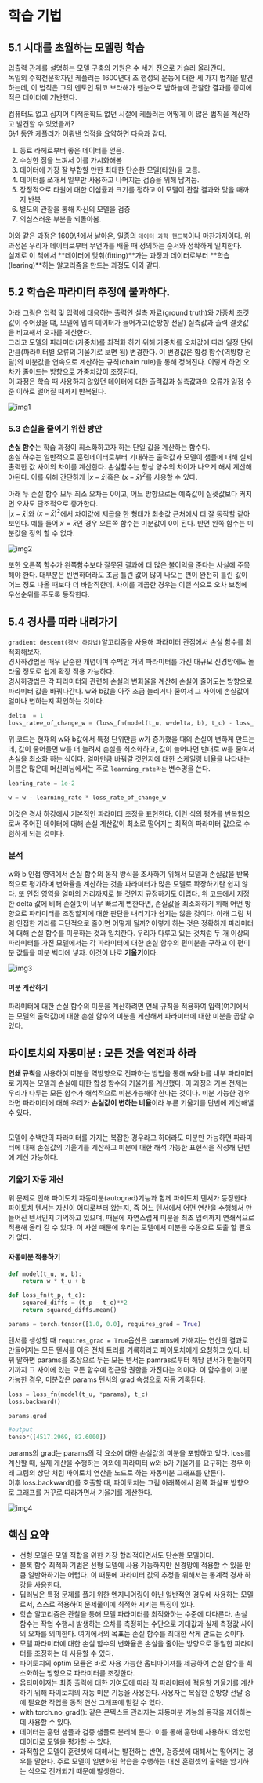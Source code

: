 # 학습 기법

## 5.1 시대를 초월하는 모델링 학습

입출력 관계를 설명하는 모델 구축의 기원은 수 세기 전으로 거슬러 올라간다.   
독일의 수학천문학자인 케플러는 1600년대 초 행성의 운동에 대한 세 가지 법칙을 발견하는데, 이 법칙은 그의 멘토인 튀코 브라해가 맨눈으로 밤하늘에 관찰한 결과를 종이에 적은 데이터에 기반했다.  
  
컴퓨터도 없고 심지어 미적분학도 없던 시절에 케플러는 어떻게 이 많은 법칙을 계산하고 발견할 수 있었을까?  
6년 동안 케플러가 이뤄낸 업적을 요약하면 다음과 같다.  
1. 동료 라헤로부터 좋은 데이터를 얻음.
2. 수상한 점을 느껴서 이를 가시화해봄
3. 데이터에 가장 잘 부합할 만한 최대한 단순한 모델(타원)을 고름.
4. 데이터를 쪼개서 일부만 사용하고 나머지는 검증을 위해 남겨둠.
5. 장정적으로 타원에 대한 이심률과 크기를 정하고 이 모델이 관찰 결과와 맞을 때까지 반복
6. 별도의 관찰을 통해 자신의 모델을 검증
7. 의심스러운 부분을 되돌아봄.

이와 같은 과정은 1609년에서 날아온, 일종의 `데이터 과학 핸드북`이나 마찬가지이다. 위 과정은 우리가 데이터로부터 무언가를 배울 때 정의하는 순서와 정확하게 일치한다.  
실제로 이 책에서 **데이터에 맞춰(fitting)**가는 과정과 데이터로부터 **학습(learing)**하는 알고리즘을 만드는 과정도 이와 같다.   

## 5.2 학습은 파라미터 추정에 불과하다.
아래 그림은 입력 및 입력에 대응하는 출력인 실측 자료(ground truth)와 가중치 초깃값이 주어졌을 떄, 모델에 입력 데이터가 들어가고(순방향 전달) 실측값과 출력 결괏값을 비교해서 오차를 계산한다.  
그리고 모델의 파라미터(가중치)를 최적화 하기 위해 가중치를 오차값에 따라 일정 단위만큼(파라미터별 오류의 기울기로 보면 됨) 변경한다. 
이 변경값은 합성 함수(역방향 전달)의 미분값을 연속으로 계산하는 규칙(chain rule)을 통해 정해진다. 이렇게 하면 오차가 줄어드는 방향으로 가중치값이 조정된다.   
이 과정은 학습 때 사용하지 않았던 데이터에 대한 출력값과 실측값과의 오류가 일정 수준 이하로 떨어질 때까지 반복된다. 


![img1](images/img1.jpeg)

### 5.3 손실을 줄이기 위한 방안
 **손실 함수**는 학습 과정이 최소화하고자 하는 단일 값을 계산하는 함수다.  
 손실 하수는 일반적으로 훈련데이터로부터 기대하는 출력값과 모델이 샘플에 대해 실제 출력한 값 사이의 차이를 계산한다. 
 손실함수는 항상 양수의 차이가 나오게 해서 계산해야된다. 이를 위해 간단하게 $|x-\bar{x}|$혹은 $(x-\bar{x})^2$를 사용할 수 있다.  

아래 두 손실 함수 모두 최소 오차는 0이고, 어느 방향으로든 예측값이 실젯값보다 커지면 오차도 단조적으로 증가한다.  
$|x-\bar{x}|$와 $(x-\bar{x})^2$에서 차이값에 제곱을 한 형태가 최솟값 근처에서 더 잘 동작할 같아 보인다. 예를 들어 $x = \bar{x}$인 경우 오른쪽 함수는 미분값이 0이 된다. 반면 왼쪽 함수는 미분값을 정의 할 수 없다.   

![img2](images/img2.jpeg)  

또한 오른쪽 함수가 왼쪽함수보다 잘못된 결과에 더 많은 불이익을 준다는 사실에 주목해야 한다. 대부분은 빈번하더라도 조금 틀린 값이 많이 나오는 편이 완전히 틀린 값이 어느 정도 나올 때보다 더 바람직한데, 차이를 제곱한 경우는 이런 식으로 오차 보정에 우선순위를 주도록 동작한다. 

## 5.4 경사를 따라 내려가기  
`gradient descent(경사 하강법)`알고리즘을 사용해 파라미터 관점에서 손실 함수를 최적화해보자.  
경사하강법은 매우 단순한 개념이며 수백만 개의 파라미터를 가진 대규모 신경망에도 놀라울 정도로 쉽게 확장 적용 가능하다.   
경사하강법은 각 파라미터와 관련해 손실의 변화율을 계산해 손실이 줄어도는 방향으로 파라미터 값을 바꿔나간다. w와 b값을 아주 조금 늘리거나 줄여서 그 사이에 손실값이 얼마나 변하는지 확인하는 것이다.  

```python
delta  = 1
loss_ratee_of_change_w = (loss_fn(model(t_u, w+delta, b), t_c) - loss_fn(model(t-u, w - delta, b), t_c)) / (2.0 * delta)
```
위 코드는 현재의 w와 b값에서 특정 단위만큼 w가 증가했을 때의 손실이 변하게 만드는데, 값이 줄어들면 w를 더 늘려서 손실을 최소화하고, 값이 늘어나면 반대로 w를 줄여서 손실을 최소화 하는 식이다.  얼마만큼 바꿔갈 것인지에 대한 스케일링 비율을 나타내는  이름은 많은데 머신러닝에서는 주로 `learning_rate라는` 변수명을 쓴다.  

```python
learing_rate = 1e-2

w = w - learning_rate * loss_rate_of_change_w
```

이것은 경사 하강에서 기본적인 파라미터 조정을 표현한다. 이런 식의 평가를 반복함으로써 주어진 데이터에 대해 손실 계산값이 최소로 떨어지는 최적의 파라미터 값으로 수렴하게 되는 것이다.   

### 분석
w와 b 인접 영역에서 손실 함수의 동작 방식을 조사하기 위해서 모델과 손실값을 반복적으로 평가하며 변화율을 계산하는 것을 파라미터가 많은 모델로 확장하기란 쉽지 않다. 또 인접 영역을 얼마의 거리까지로 볼 것인지 규정하기도 어렵다. 위 코드에서 지정한 delta 값에 비해 손실밧이 너무 빠르게 변한다면, 손실값을 최소화하기 위해 어떤 방향으로 파라미터를 조정할지에 대한 판단을 내리기가 쉽지는 않을 것이다. 
아래 그림 처럼 인접한 거리를 극단적으로 줄이면 어떻게 될까? 이렇게 하는 것은 정확하게 파라미터에 대해 손실 함수를 미분하는 것과 일치한다. 우리가 다루고 있는 것처럼 두 개 이상의 파라미터를 가진 모델에서는 각 파라미터에 대한 손실 함수의 편미분을 구하고 이 편미분 값들을 미분 벡터에 넣자. 이것이 바로 **기울기**이다.

![img3](imges/img3.jpeg)   

#### 미분 계산하기
파라미터에 대한 손실 함수의 미분을 계산하려면 연쇄 규칙을 적용하여 입력(여기에서는 모델의 출력값)에 대한 손실 함수의 미분을 게산해서 파라미터에 대한 미분을 곱할 수 있다. 

## 파이토치의 자동미분 : 모든 것을 역전파 하라
**연쇄 규칙**을 사용하여 미분을 역방향으로 전파하는 방법을 통해 w와 b를 내부 파라미터로 가지는 모델과 손실에 대한 합성 함수의 기울기를 계산했다. 
이 과정의 기본 전제는 우리가 다루는 모든 함수가 해석적으로 미분가능해야 한다는 것이다. 미분 가능한 경우라면 파라미터에 대해 우리가 **손실값이 변하는 비율**이라 부른 기울기를 단번에 계산해낼 수 있다.   
<br/>   

모델이 수백만의 파라미터를 가지는 복잡한 경우라고 하더라도 미분만 가능하면 파라미터에 대해 손실값의 기울기를 계산하고 미분에 대한 해석 가능한 표현식을 작성해 단번에 계산 가능하다.  

### 기울기 자동 계산 
위 문제로 인해 파이토치 자동미분(autograd)기능과 함께 파이토치 텐서가 등장한다. 파이토치 텐서는 자신이 어디로부터 왔는지, 즉 어느 텐서에서 어떤 연산을 수행해서 만들어진 텐서인지 기억하고 있으며, 때문에 자연스럽게 미분을 최초 입력까지 연쇄적으로 적용해 올라 갈 수 있다. 이 사실 때문에 우리는 모델에서 미분을 수동으로 도출 할 필요가 없다.  

#### 자동미분 적용하기

```python
def model(t_u, w, b):
    return w * t_u + b

def loss_fn(t_p, t_c):
    squared_diffs = (t_p - t_c)**2
    return squared_diffs.mean()

params = torch.tensor([1.0, 0.0], requires_grad = True)
```
텐서를 생성할 때 `requires_grad = True`옵션은 params에 가해지는 연산의 결과로 만들어지는 모든 텐서를 이은 전체 트리를 기록하라고 파이토치에게 요청하고 있다. 바꿔 말하면 params를 조상으로 두는 모든 텐서는 pamras로부터 해당 텐서가 만들어지기까지 그 사이에 있는 모든 함수에 접근할 권한을 가진다는 의미다. 이 함수들이 미분 가능한 경우, 미분값은 params 텐서의 grad 속성으로 자동 기록된다.  


```python
loss = loss_fn(model(t_u, *params), t_c)
loss.backward()

params.grad

#output 
tensor([4517.2969, 82.6000])
```
params의 grad는 params의 각 요소에 대한 손실값의 미분을 포함하고 있다. 
loss를 계산할 때, 실제 게산을 수행하는 이외에 파라미터 w와 b가 기울기를 요구하는 경우 아래 그림의 상단 처럼 파이토치 연산을 노드로 하는 자동미분 그래프를 만든다.  
이후 loss.backward()를 호출할 때, 파이토치는 그림 아래쪽에서 왼쪽 화살표 방향으로 그래프를 거꾸로 따라가면서 기울기를 계산한다.  

![img4](imges/img4.jpeg)


## 핵심 요약
- 선형 모델은 모델 적합을 위한 가장 합리적이면서도 단순한 모델이다.
- 볼록 함수 최적화 기법은 선형 모델에 사용 가능하지만 신경망에 적용할 수 있을 만큼 일반화하기는 어렵다. 이 때문에 파라미터 값의 추정을 위해서는 통계적 경사 하강을 사용한다.
- 딥러닝은 특정 문제를 풀기 위한 엔지니어링이 아닌 일반적인 경우에 사용하는 모델로서, 스스로 적용하여 문제풀이에 최적화 시키는 특징이 있다. 
- 학습 알고리즘은 관찰을 통해 모델 파라미터를 최적화하는 수준에 다다른다. 손실 함수는 작업 수행시 발생하는 오차를 측정하는 수단으로 기대값과 실제 측정값 사이의 오차를 의미한다. 여기에서의 목표는 손실 함수를 최대한 작게 만드는 것이다.
- 모델 파라미터에 대한 손실 함수의 변화율은 손실을 줄이는 방향으로 동일한 파라미터를 조정하는 데 사용할 수 있다. 
- 파이토치의 optim 모듈은 바로 사용 가능한 옵티마이져를 제공하여 손실 함수를 최소화하는 방향으로 파라미터를 조정한다. 
- 옵티마이저는 최종  출력에 대한 기여도에 따라 각 파라미터에 적용할 기울기를 계산하기 위해 파이토치의 자동 미분 기능을 사용한다. 사용자는 복잡한 순방향 전달 중에 필요한 작업을 동적 연산 그래프에 맡길 수 있다.
- with torch.no_grad(): 같은 콘텍스트 관리자는 자동미분 기능의 동작을 제어하는 데 사용할 수 있다. 
- 데이터는 훈련 샘플과 검증 샘플로 분리해 둔다. 이를 통해 훈련에 사용하지 않았던 데이터로 모델을 평가할 수 있다.
- 과적합은 모델이 훈련셋에 대해서는 발전하는 반면, 검증셋에 대해서는 떨어지는 경우를 말한다. 주로 모델이 일반화된 학습을 수행하는 대신 훈련셋의 출력을 암기하는 식으로 전개되기 때문에 발생한다.  

 

